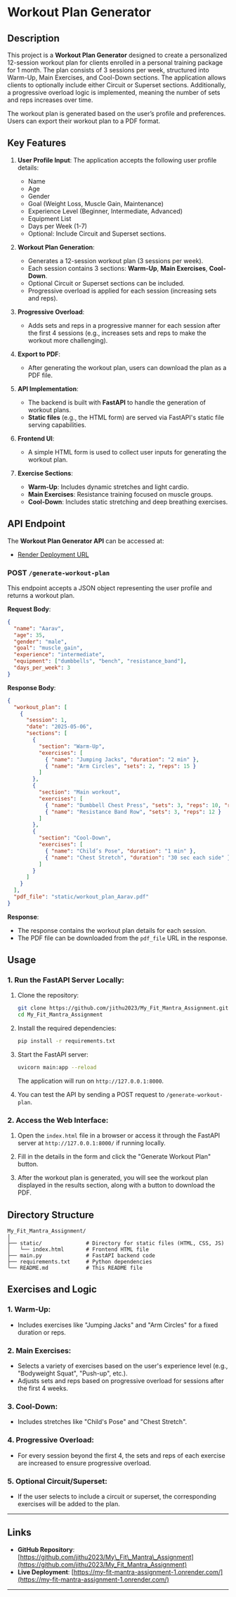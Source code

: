 # Workout Plan Generator

## Description

This project is a **Workout Plan Generator** designed to create a personalized 12-session workout plan for clients enrolled in a personal training package for 1 month. The plan consists of 3 sessions per week, structured into Warm-Up, Main Exercises, and Cool-Down sections. The application allows clients to optionally include either Circuit or Superset sections. Additionally, a progressive overload logic is implemented, meaning the number of sets and reps increases over time.

The workout plan is generated based on the user’s profile and preferences. Users can export their workout plan to a PDF format.

## Key Features

1. **User Profile Input**: The application accepts the following user profile details:

   * Name
   * Age
   * Gender
   * Goal (Weight Loss, Muscle Gain, Maintenance)
   * Experience Level (Beginner, Intermediate, Advanced)
   * Equipment List
   * Days per Week (1-7)
   * Optional: Include Circuit and Superset sections.

2. **Workout Plan Generation**:

   * Generates a 12-session workout plan (3 sessions per week).
   * Each session contains 3 sections: **Warm-Up**, **Main Exercises**, **Cool-Down**.
   * Optional Circuit or Superset sections can be included.
   * Progressive overload is applied for each session (increasing sets and reps).

3. **Progressive Overload**:

   * Adds sets and reps in a progressive manner for each session after the first 4 sessions (e.g., increases sets and reps to make the workout more challenging).

4. **Export to PDF**:

   * After generating the workout plan, users can download the plan as a PDF file.

5. **API Implementation**:

   * The backend is built with **FastAPI** to handle the generation of workout plans.
   * **Static files** (e.g., the HTML form) are served via FastAPI's static file serving capabilities.

6. **Frontend UI**:

   * A simple HTML form is used to collect user inputs for generating the workout plan.

7. **Exercise Sections**:

   * **Warm-Up**: Includes dynamic stretches and light cardio.
   * **Main Exercises**: Resistance training focused on muscle groups.
   * **Cool-Down**: Includes static stretching and deep breathing exercises.

## API Endpoint

The **Workout Plan Generator API** can be accessed at:

* [Render Deployment URL](https://my-fit-mantra-assignment-1.onrender.com/)

### POST `/generate-workout-plan`

This endpoint accepts a JSON object representing the user profile and returns a workout plan.

**Request Body**:

```json
{
  "name": "Aarav",
  "age": 35,
  "gender": "male",
  "goal": "muscle_gain",
  "experience": "intermediate",
  "equipment": ["dumbbells", "bench", "resistance_band"],
  "days_per_week": 3
}
```

**Response Body**:

```json
{
  "workout_plan": [
    {
      "session": 1,
      "date": "2025-05-06",
      "sections": [
        {
          "section": "Warm-Up",
          "exercises": [
            { "name": "Jumping Jacks", "duration": "2 min" },
            { "name": "Arm Circles", "sets": 2, "reps": 15 }
          ]
        },
        {
          "section": "Main workout",
          "exercises": [
            { "name": "Dumbbell Chest Press", "sets": 3, "reps": 10, "rest": "60s", "tempo": "2-1-1" },
            { "name": "Resistance Band Row", "sets": 3, "reps": 12 }
          ]
        },
        {
          "section": "Cool-Down",
          "exercises": [
            { "name": "Child’s Pose", "duration": "1 min" },
            { "name": "Chest Stretch", "duration": "30 sec each side" }
          ]
        }
      ]
    }
  ],
  "pdf_file": "static/workout_plan_Aarav.pdf"
}
```

**Response**:

* The response contains the workout plan details for each session.
* The PDF file can be downloaded from the `pdf_file` URL in the response.

## Usage

### 1. Run the FastAPI Server Locally:

1. Clone the repository:

   ```bash
   git clone https://github.com/jithu2023/My_Fit_Mantra_Assignment.git
   cd My_Fit_Mantra_Assignment
   ```

2. Install the required dependencies:

   ```bash
   pip install -r requirements.txt
   ```

3. Start the FastAPI server:

   ```bash
   uvicorn main:app --reload
   ```

   The application will run on `http://127.0.0.1:8000`.

4. You can test the API by sending a POST request to `/generate-workout-plan`.

### 2. Access the Web Interface:

1. Open the `index.html` file in a browser or access it through the FastAPI server at `http://127.0.0.1:8000/` if running locally.

2. Fill in the details in the form and click the "Generate Workout Plan" button.

3. After the workout plan is generated, you will see the workout plan displayed in the results section, along with a button to download the PDF.

## Directory Structure

```
My_Fit_Mantra_Assignment/
│
├── static/              # Directory for static files (HTML, CSS, JS)
│   └── index.html       # Frontend HTML file
├── main.py              # FastAPI backend code
├── requirements.txt     # Python dependencies
└── README.md            # This README file
```

## Exercises and Logic

### 1. **Warm-Up**:

* Includes exercises like "Jumping Jacks" and "Arm Circles" for a fixed duration or reps.

### 2. **Main Exercises**:

* Selects a variety of exercises based on the user's experience level (e.g., "Bodyweight Squat", "Push-up", etc.).
* Adjusts sets and reps based on progressive overload for sessions after the first 4 weeks.

### 3. **Cool-Down**:

* Includes stretches like "Child's Pose" and "Chest Stretch".

### 4. **Progressive Overload**:

* For every session beyond the first 4, the sets and reps of each exercise are increased to ensure progressive overload.

### 5. **Optional Circuit/Superset**:

* If the user selects to include a circuit or superset, the corresponding exercises will be added to the plan.

---

## Links

* **GitHub Repository**: [https://github.com/jithu2023/My\_Fit\_Mantra\_Assignment](https://github.com/jithu2023/My_Fit_Mantra_Assignment)
* **Live Deployment**: [https://my-fit-mantra-assignment-1.onrender.com/](https://my-fit-mantra-assignment-1.onrender.com/)

---

